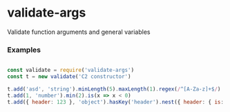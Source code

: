 # validate-args
 Validate function arguments and general variables

### Examples

```javascript

const validate = require('validate-args')
const t = new validate('C2 constructor')

t.add('asd', 'string').minLength(5).maxLength(1).regex(/^[A-Za-z]+$/)
t.add(1, 'number').min(2).is(x => x < 0)
t.add({ header: 123 }, 'object').hasKey('header').nest({ header: { is: x => x < 0, type: 'string' } })
```